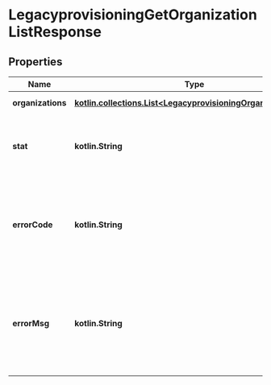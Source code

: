 
# LegacyprovisioningGetOrganizationListResponse

## Properties
Name | Type | Description | Notes
------------ | ------------- | ------------- | -------------
**organizations** | [**kotlin.collections.List&lt;LegacyprovisioningOrganizationItem&gt;**](LegacyprovisioningOrganizationItem.md) | List of organization | 
**stat** | **kotlin.String** | Status of the request that has been made. Can be &#39;ok&#39; or &#39;fail&#39; |  [optional]
**errorCode** | **kotlin.String** | If the request has failed, this element will contain the error code related to the problem encountered. |  [optional]
**errorMsg** | **kotlin.String** | If the request has failed, this element will contain the error message related to the problem encountered. |  [optional]



